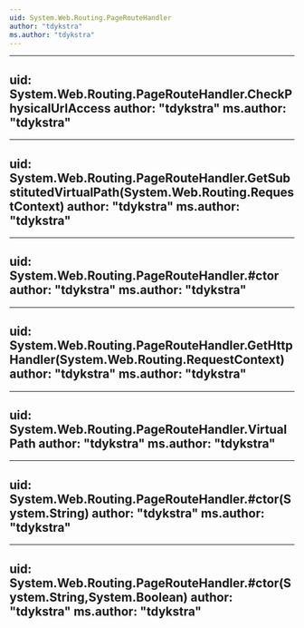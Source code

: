 ```yaml
---
uid: System.Web.Routing.PageRouteHandler
author: "tdykstra"
ms.author: "tdykstra"
---
```


---
uid: System.Web.Routing.PageRouteHandler.CheckPhysicalUrlAccess
author: "tdykstra"
ms.author: "tdykstra"
---

---
uid: System.Web.Routing.PageRouteHandler.GetSubstitutedVirtualPath(System.Web.Routing.RequestContext)
author: "tdykstra"
ms.author: "tdykstra"
---

---
uid: System.Web.Routing.PageRouteHandler.#ctor
author: "tdykstra"
ms.author: "tdykstra"
---

---
uid: System.Web.Routing.PageRouteHandler.GetHttpHandler(System.Web.Routing.RequestContext)
author: "tdykstra"
ms.author: "tdykstra"
---

---
uid: System.Web.Routing.PageRouteHandler.VirtualPath
author: "tdykstra"
ms.author: "tdykstra"
---

---
uid: System.Web.Routing.PageRouteHandler.#ctor(System.String)
author: "tdykstra"
ms.author: "tdykstra"
---

---
uid: System.Web.Routing.PageRouteHandler.#ctor(System.String,System.Boolean)
author: "tdykstra"
ms.author: "tdykstra"
---
